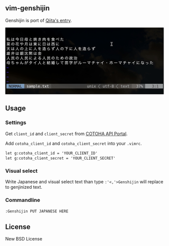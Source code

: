 ## vim-genshijin

Genshijin is port of [Qiita's entry](https://qiita.com/Harusugi/items/f499e8707b36d0f570c4).

![vim-genshijin](./assets/genshijin.gif)

## Usage

### Settings

Get `client_id` and `client_secret` from [COTOHA API Portal](https://api.ce-cotoha.com/contents/index.html).

Add `cotoha_client_id` and `cotoha_client_secret` into your `.vimrc`.

```viml
let g:cotoha_client_id = 'YOUR_CLIENT_ID'
let g:cotoha_client_secret = 'YOUR_CLIENT_SECRET'
```

### Visual select

Write Japanese and visual select text than type `:'<,'>Genshijin` will replace to genjinized text.

### Commandline

`:Genshijin PUT JAPANESE HERE`

## License

New BSD License
